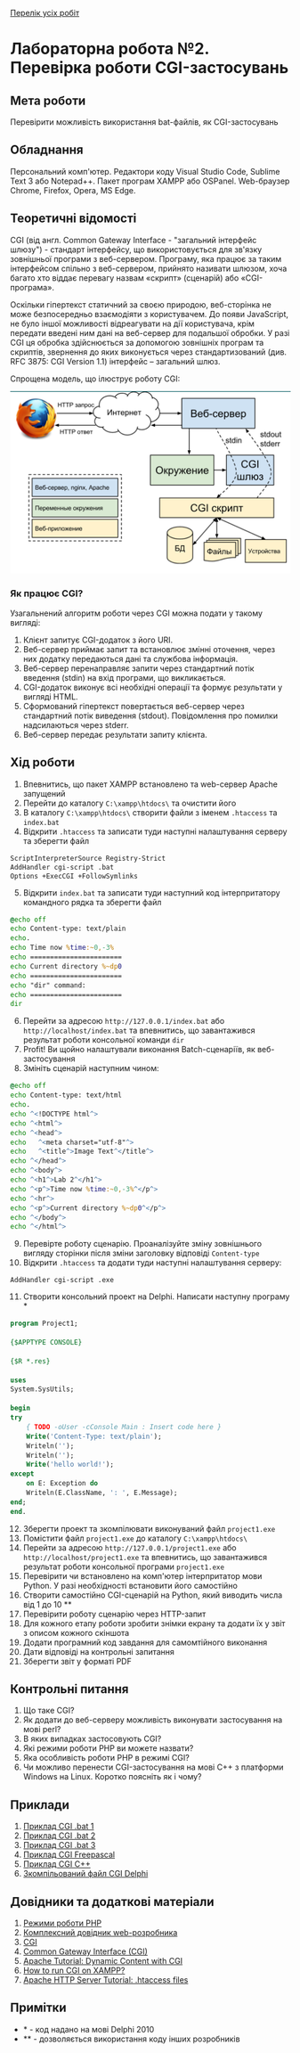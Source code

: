 ﻿[Перелік усіх робіт](README.md)

# Лабораторна робота №2. Перевірка роботи CGI-застосувань

## Мета роботи

Перевірити можливість використання bat-файлів, як CGI-застосувань

## Обладнання

Персональний комп'ютер. Редактори коду Visual Studio Code, Sublime Text 3 або Notepad++. Пакет програм XAMPP або OSPanel. Web-браузер Chrome, Firefox, Opera, MS Edge.

## Теоретичні відомості

CGI (від англ. Common Gateway Interface - "загальний інтерфейс шлюзу") - стандарт інтерфейсу, що використовується для зв'язку зовнішньої програми з веб-сервером. Програму, яка працює за таким інтерфейсом спільно з веб-сервером, прийнято називати шлюзом, хоча багато хто віддає перевагу назвам «скрипт» (сценарій) або «CGI-програма».

Оскільки гіпертекст статичний за своєю природою, веб-сторінка не може безпосередньо взаємодіяти з користувачем. До появи JavaScript, не було іншої можливості відреагувати на дії користувача, крім передати введені ним дані на веб-сервер для подальшої обробки. У разі CGI ця обробка здійснюється за допомогою зовнішніх програм та скриптів, звернення до яких виконується через стандартизований (див. RFC 3875: CGI Version 1.1) інтерфейс – загальний шлюз.

Спрощена модель, що ілюструє роботу CGI:

![Модель CGI](img/02-010.png)

### Як працює CGI?
Узагальнений алгоритм роботи через CGI можна подати у такому вигляді:

1. Клієнт запитує CGI-додаток з його URI.
2. Веб-сервер приймає запит та встановлює змінні оточення, через них додатку передаються дані та службова інформація.
3. Веб-сервер перенаправляє запити через стандартний потік введення (stdin) на вхід програми, що викликається.
4. CGI-додаток виконує всі необхідні операції та формує результати у вигляді HTML.
5. Сформований гіпертекст повертається веб-сервер через стандартний потік виведення (stdout). Повідомлення про помилки надсилаються через stderr.
6. Веб-сервер передає результати запиту клієнта.

## Хід роботи

1. Впевнитись, що пакет XAMPP встановлено та web-сервер Apache запущений
2. Перейти до каталогу `C:\xampp\htdocs\` та очистити його
3. В каталогу `C:\xampp\htdocs\` створити файли з іменем `.htaccess` та `index.bat`
4. Відкрити `.htaccess` та записати туди наступні налаштування серверу та зберегти файл

```htaccess
ScriptInterpreterSource Registry-Strict 
AddHandler cgi-script .bat 
Options +ExecCGI +FollowSymlinks 
```
5. Відкрити `index.bat` та записати туди наступний код інтерпритатору командного рядка та зберегти файл

```bat
@echo off
echo Content-type: text/plain
echo.
echo Time now %time:~0,-3%
echo =======================
echo Current directory %~dp0
echo =======================
echo "dir" command:
echo =======================
dir
```

6. Перейти за адресою `http://127.0.0.1/index.bat` або `http://localhost/index.bat` та впевнитись, що завантажився результат роботи консольної команди `dir`
7. Profit! Ви щойно налаштували виконання Batch-сценаріїв, як веб-застосування
8. Змініть сценарій наступним чином:

```bat
@echo off
echo Content-type: text/html
echo.
echo ^<!DOCTYPE html^>
echo ^<html^>
echo ^<head^>
echo   ^<meta charset="utf-8"^>
echo   ^<title^>Image Text^</title^>
echo ^</head^>
echo ^<body^>
echo ^<h1^>Lab 2^</h1^>
echo ^<p^>Time now %time:~0,-3%^</p^>
echo ^<hr^>
echo ^<p^>Current directory %~dp0^</p^>
echo ^</body^>
echo ^</html^>
```

9.  Перевірте роботу сценарію. Проаналізуйте зміну зовнішнього вигляду сторінки після зміни заголовку відповіді `Content-type`
10. Відкрити `.htaccess` та додати туди наступні налаштування серверу:

```htaccess
AddHandler cgi-script .exe
```

11. Створити консольний проект на Delphi. Написати наступну програму \*

```pascal
program Project1; 

{$APPTYPE CONSOLE} 

{$R *.res} 

uses 
System.SysUtils; 

begin 
try 
    { TODO -oUser -cConsole Main : Insert code here } 
    Write('Content-Type: text/plain'); 
    Writeln(''); 
    Writeln(''); 
    Write('hello world!'); 
except 
    on E: Exception do 
    Writeln(E.ClassName, ': ', E.Message); 
end; 
end. 
```

12. Зберегти проект та зкомпілювати виконуваний файл `project1.exe`
13. Помістити файл `project1.exe` до каталогу `C:\xampp\htdocs\`
14. Перейти за адресою `http://127.0.0.1/project1.exe` або `http://localhost/project1.exe` та впевнитись, що завантажився результат роботи консольної програми `project1.exe`
15. Перевірити чи встановлено на комп'ютер інтерпритатор мови Python. У разі необхідності встановити його самостійно
16. Створити самостійно CGI-сценарій на Python, який виводить числа від 1 до 10 \*\*
17. Перевірити роботу сценарію через HTTP-запит
18. Для кожного етапу роботи зробити знімки екрану та додати їх у звіт з описом кожного скіншота
19. Додати програмний код завдання для самомтійного виконання
20. Дати відповіді на контрольні запитання
21. Зберегти звіт у форматі PDF

## Контрольні питання

1.  Що таке CGI?
2.  Як додати до веб-серверу можливість виконувати застосування на мові perl?
3.  В яких випадках застосовують CGI?
4.  Які режими роботи PHP ви можете назвати?
5.  Яка особливість роботи PHP в режимі CGI?
6.  Чи можливо перенести CGI-застосування на мові С++ з платформи Windows на Linux. Коротко поясніть як і чому?

## Приклади

1. [Приклад CGI .bat 1](src/lab-02/dir.bat)
2. [Приклад CGI .bat 2](src/lab-02/html.bat)
3. [Приклад CGI .bat 3](src/lab-02/datetime.bat)
4. [Приклад CGI Freepascal](src/lab-02/datetime.pas)
5. [Приклад CGI C++](src/lab-02/datetime.cpp)
6. [Зкомпільований файл CGI Delphi](src/lab-02/cgi.exe)

## Довідники та додаткові матеріали

1.  [Режими роботи PHP](https://hostiq.ua/wiki/ukr/php-modes/)
2.  [Комплексний довідник web-розробника](https://www.w3schools.com/)
3.  [CGI](https://lectureswww.readthedocs.io/5.web.server/cgi.html)
4.  [Common Gateway Interface (CGI)](https://www.geeksforgeeks.org/common-gateway-interface-cgi/)
5.  [Apache Tutorial: Dynamic Content with CGI](https://httpd.apache.org/docs/2.4/howto/cgi.html)
6.  [How to run CGI on XAMPP?](https://community.apachefriends.org/f/viewtopic.php?p=123854)
7.  [Apache HTTP Server Tutorial: .htaccess files](https://httpd.apache.org/docs/trunk/howto/htaccess.html)


## Примітки
* \* - код надано на мові Delphi 2010
* \*\* - дозволяється використання коду інших розробників
